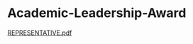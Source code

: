 # Academic-Leadership-Award
[REPRESENTATIVE.pdf](https://github.com/Rayhan180/Academic-Leadership-Award/files/13161114/REPRESENTATIVE.pdf)
